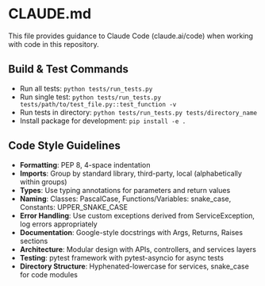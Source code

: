 # CLAUDE.md

This file provides guidance to Claude Code (claude.ai/code) when working with code in this repository.

## Build & Test Commands
- Run all tests: `python tests/run_tests.py`
- Run single test: `python tests/run_tests.py tests/path/to/test_file.py::test_function -v`
- Run tests in directory: `python tests/run_tests.py tests/directory_name`
- Install package for development: `pip install -e .`

## Code Style Guidelines
- **Formatting**: PEP 8, 4-space indentation
- **Imports**: Group by standard library, third-party, local (alphabetically within groups)
- **Types**: Use typing annotations for parameters and return values
- **Naming**: Classes: PascalCase, Functions/Variables: snake_case, Constants: UPPER_SNAKE_CASE
- **Error Handling**: Use custom exceptions derived from ServiceException, log errors appropriately
- **Documentation**: Google-style docstrings with Args, Returns, Raises sections
- **Architecture**: Modular design with APIs, controllers, and services layers
- **Testing**: pytest framework with pytest-asyncio for async tests
- **Directory Structure**: Hyphenated-lowercase for services, snake_case for code modules